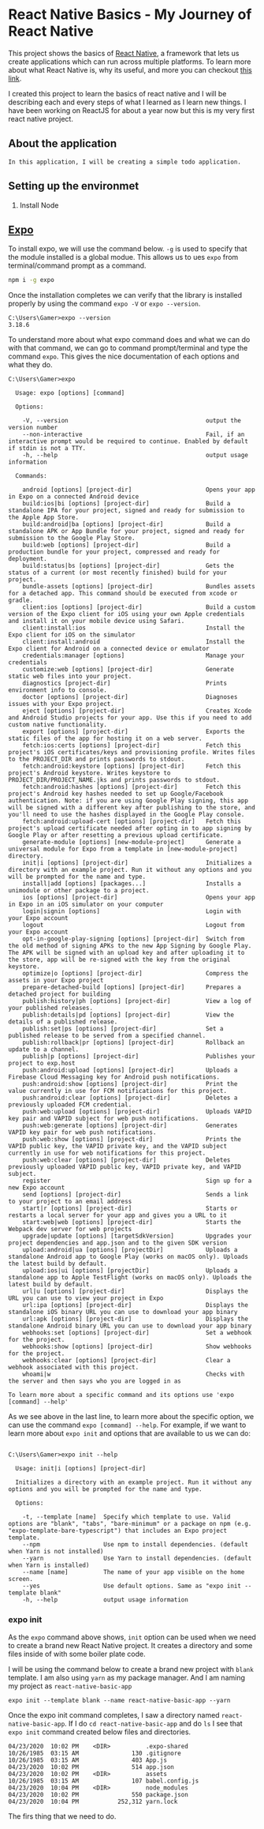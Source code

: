# React Native Basics - My Journey of React Native
This project shows the basics of [React Native](https://reactnative.dev/), a framework that lets us create applications which can run across multiple platforms. To learn more about what React Native is, why its useful, and more you can checkout [this link](https://todo.update.this.com).

I created this project to learn the basics of react native and I will be describing each and every steps of what I learned as I learn new things. I have been working on ReactJS for about a year now but this is my very first react native project.


## About the application
    
    In this application, I will be creating a simple todo application. 


## Setting up the environmet
1. Install Node

## [Expo](https://expo.io/learn)
To install expo, we will use the command below. `-g` is used to specify that the module installed is a global modue. This allows us to ues `expo` from terminal/command prompt as a command.
```bash
npm i -g expo
```

Once the installation completes we can verify that the library is installed properly by using the command `expo -V` or `expo --version`.

```
C:\Users\Gamer>expo --version
3.18.6
```

To understand more about what expo command does and what we can do with that command, we can go to command prompt/terminal and type the command `expo`. This gives the nice documentation of each options and what they do.


```
C:\Users\Gamer>expo

  Usage: expo [options] [command]

  Options:

    -V, --version                                       output the version number
    --non-interactive                                   Fail, if an interactive prompt would be required to continue. Enabled by default if stdin is not a TTY.
    -h, --help                                          output usage information

  Commands:

    android [options] [project-dir]                     Opens your app in Expo on a connected Android device
    build:ios|bi [options] [project-dir]                Build a standalone IPA for your project, signed and ready for submission to the Apple App Store.
    build:android|ba [options] [project-dir]            Build a standalone APK or App Bundle for your project, signed and ready for submission to the Google Play Store.
    build:web [options] [project-dir]                   Build a production bundle for your project, compressed and ready for deployment.
    build:status|bs [options] [project-dir]             Gets the status of a current (or most recently finished) build for your project.
    bundle-assets [options] [project-dir]               Bundles assets for a detached app. This command should be executed from xcode or gradle.
    client:ios [options] [project-dir]                  Build a custom version of the Expo client for iOS using your own Apple credentials and install it on your mobile device using Safari.
    client:install:ios                                  Install the Expo client for iOS on the simulator
    client:install:android                              Install the Expo client for Android on a connected device or emulator
    credentials:manager [options]                       Manage your credentials
    customize:web [options] [project-dir]               Generate static web files into your project.
    diagnostics [project-dir]                           Prints environment info to console.
    doctor [options] [project-dir]                      Diagnoses issues with your Expo project.
    eject [options] [project-dir]                       Creates Xcode and Android Studio projects for your app. Use this if you need to add custom native functionality.
    export [options] [project-dir]                      Exports the static files of the app for hosting it on a web server.
    fetch:ios:certs [options] [project-dir]             Fetch this project's iOS certificates/keys and provisioning profile. Writes files to the PROJECT_DIR and prints passwords to stdout.
    fetch:android:keystore [options] [project-dir]      Fetch this project's Android keystore. Writes keystore to PROJECT_DIR/PROJECT_NAME.jks and prints passwords to stdout.
    fetch:android:hashes [options] [project-dir]        Fetch this project's Android key hashes needed to set up Google/Facebook authentication. Note: if you are using Google Play signing, this app will be signed with a different key after publishing to the store, and you'll need to use the hashes displayed in the Google Play console.
    fetch:android:upload-cert [options] [project-dir]   Fetch this project's upload certificate needed after opting in to app signing by Google Play or after resetting a previous upload certificate.
    generate-module [options] [new-module-project]      Generate a universal module for Expo from a template in [new-module-project] directory.
    init|i [options] [project-dir]                      Initializes a directory with an example project. Run it without any options and you will be prompted for the name and type.
    install|add [options] [packages...]                 Installs a unimodule or other package to a project.
    ios [options] [project-dir]                         Opens your app in Expo in an iOS simulator on your computer
    login|signin [options]                              Login with your Expo account
    logout                                              Logout from your Expo account
    opt-in-google-play-signing [options] [project-dir]  Switch from the old method of signing APKs to the new App Signing by Google Play. The APK will be signed with an upload key and after uploading it to the store, app will be re-signed with the key from the original keystore.
    optimize|o [options] [project-dir]                  Compress the assets in your Expo project
    prepare-detached-build [options] [project-dir]      Prepares a detached project for building
    publish:history|ph [options] [project-dir]          View a log of your published releases.
    publish:details|pd [options] [project-dir]          View the details of a published release.
    publish:set|ps [options] [project-dir]              Set a published release to be served from a specified channel.
    publish:rollback|pr [options] [project-dir]         Rollback an update to a channel.
    publish|p [options] [project-dir]                   Publishes your project to exp.host
    push:android:upload [options] [project-dir]         Uploads a Firebase Cloud Messaging key for Android push notifications.
    push:android:show [options] [project-dir]           Print the value currently in use for FCM notifications for this project.
    push:android:clear [options] [project-dir]          Deletes a previously uploaded FCM credential.
    push:web:upload [options] [project-dir]             Uploads VAPID key pair and VAPID subject for web push notifications.
    push:web:generate [options] [project-dir]           Generates VAPID key pair for web push notifications.
    push:web:show [options] [project-dir]               Prints the VAPID public key, the VAPID private key, and the VAPID subject currently in use for web notifications for this project.
    push:web:clear [options] [project-dir]              Deletes previously uploaded VAPID public key, VAPID private key, and VAPID subject.
    register                                            Sign up for a new Expo account
    send [options] [project-dir]                        Sends a link to your project to an email address
    start|r [options] [project-dir]                     Starts or restarts a local server for your app and gives you a URL to it
    start:web|web [options] [project-dir]               Starts the Webpack dev server for web projects
    upgrade|update [options] [targetSdkVersion]         Upgrades your project dependencies and app.json and to the given SDK version
    upload:android|ua [options] [projectDir]            Uploads a standalone Android app to Google Play (works on macOS only). Uploads the latest build by default.
    upload:ios|ui [options] [projectDir]                Uploads a standalone app to Apple TestFlight (works on macOS only). Uploads the latest build by default.
    url|u [options] [project-dir]                       Displays the URL you can use to view your project in Expo
    url:ipa [options] [project-dir]                     Displays the standalone iOS binary URL you can use to download your app binary
    url:apk [options] [project-dir]                     Displays the standalone Android binary URL you can use to download your app binary
    webhooks:set [options] [project-dir]                Set a webhook for the project.
    webhooks:show [options] [project-dir]               Show webhooks for the project.
    webhooks:clear [options] [project-dir]              Clear a webhook associated with this project.
    whoami|w                                            Checks with the server and then says who you are logged in as

To learn more about a specific command and its options use 'expo [command] --help'
```

As we see above in the last line, to learn more about the specific option, we can use the command `expo [command] --help`. For example, if we want to learn more about `expo init` and options that are available to us we can do:

```

C:\Users\Gamer>expo init --help

  Usage: init|i [options] [project-dir]

  Initializes a directory with an example project. Run it without any options and you will be prompted for the name and type.

  Options:

    -t, --template [name]  Specify which template to use. Valid options are "blank", "tabs", "bare-minimum" or a package on npm (e.g. "expo-template-bare-typescript") that includes an Expo project template.
    --npm                  Use npm to install dependencies. (default when Yarn is not installed)
    --yarn                 Use Yarn to install dependencies. (default when Yarn is installed)
    --name [name]          The name of your app visible on the home screen.
    --yes                  Use default options. Same as "expo init --template blank"
    -h, --help             output usage information
```

### expo init

As the `expo` command above shows, `init` option can be used when we need to create a brand new React Native project. It creates a directory and some files inside of with some boiler plate code. 

I will be using the command below to create a brand new project with `blank` template. I am also using `yarn` as my package manager. And I am naming my project as `react-native-basic-app`

```
expo init --template blank --name react-native-basic-app --yarn
```

Once the expo init command completes, I saw a directory named `react-native-basic-app`. If I do `cd react-native-basic-app` and do `ls` I see that `expo init` command created below files and directories.

```
04/23/2020  10:02 PM    <DIR>          .expo-shared
10/26/1985  03:15 AM               130 .gitignore
10/26/1985  03:15 AM               403 App.js
04/23/2020  10:02 PM               514 app.json
04/23/2020  10:02 PM    <DIR>          assets
10/26/1985  03:15 AM               107 babel.config.js
04/23/2020  10:04 PM    <DIR>          node_modules
04/23/2020  10:02 PM               550 package.json
04/23/2020  10:04 PM           252,312 yarn.lock
```

The firs thing that we need to do.

